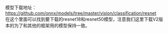 模型下载地址： https://github.com/onnx/models/tree/master/vision/classification/resnet     
在这个里面可以找到要下载的resnet18和resnet50模型，注意我们这里下载V2版本的为了和其他的框架用的模型保持一致。

